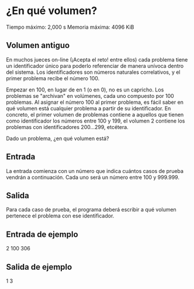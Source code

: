 ﻿# ¿En qué volumen?
Tiempo máximo: 2,000 s 
Memoria máxima: 4096 KiB

## Volumen antiguo

En muchos jueces on-line (¡Acepta el reto! entre ellos) cada problema tiene un identificador único para poderlo referenciar de manera unívoca dentro del sistema. Los identificadores son números naturales correlativos, y el primer problema recibe el número 100.

Empezar en 100, en lugar de en 1 (o en 0), no es un capricho. Los problemas se "archivan" en volúmenes, cada uno compuesto por 100 problemas. Al asignar el número 100 al primer problema, es fácil saber en qué volumen está cualquier problema a partir de su identificador. En concreto, el primer volumen de problemas contiene a aquellos que tienen como identificador los números entre 100 y 199, el volumen 2 contiene los problemas con identificadores 200…299, etcétera.

Dado un problema, ¿en qué volumen está?

## Entrada

La entrada comienza con un número que indica cuántos casos de prueba vendrán a continuación. Cada uno será un número entre 100 y 999.999.

## Salida

Para cada caso de prueba, el programa deberá escribir a qué volumen pertenece el problema con ese identificador.

## Entrada de ejemplo
2
100
306

## Salida de ejemplo
1
3

